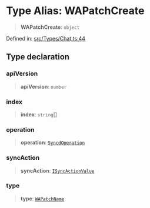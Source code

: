 # Type Alias: WAPatchCreate

> **WAPatchCreate**: `object`

Defined in: [src/Types/Chat.ts:44](https://github.com/Fokusdotid/Baileys/blob/49e815e65b8f4aea31725e09dcf4815734557e39/src/Types/Chat.ts#L44)

## Type declaration

### apiVersion

> **apiVersion**: `number`

### index

> **index**: `string`[]

### operation

> **operation**: [`SyncdOperation`](../namespaces/proto/namespaces/SyncdMutation/enumerations/SyncdOperation.md)

### syncAction

> **syncAction**: [`ISyncActionValue`](../namespaces/proto/interfaces/ISyncActionValue.md)

### type

> **type**: [`WAPatchName`](WAPatchName.md)

